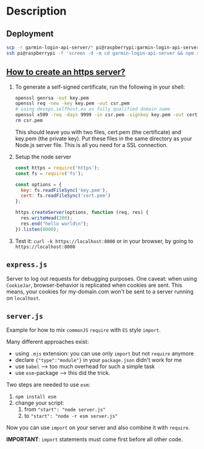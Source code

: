 # Description

## Deployment

```bash
scp -r garmin-login-api-server/* pi@raspberrypi:garmin-login-api-server
ssh pi@raspberrypi -f 'screen -d -m cd garmin-login-api-server && npm run start'
```

## [How to create an https server?](https://nodejs.org/en/knowledge/HTTP/servers/how-to-create-a-HTTPS-server/)

1. To generate a self-signed certificate, run the following in your shell:

    ```bash
    openssl genrsa -out key.pem
    openssl req -new -key key.pem -out csr.pem
    # using devops.selfhost.eu as fully qualified domain name
    openssl x509 -req -days 9999 -in csr.pem -signkey key.pem -out cert.pem
    rm csr.pem
    ```

    This should leave you with two files, cert.pem (the certificate) and key.pem (the private key). Put these files in the same directory as your Node.js server file. This is all you need for a SSL connection.

2. Setup the node server

    ```js
    const https = require('https');
    const fs = require('fs');

    const options = {
      key: fs.readFileSync('key.pem'),
      cert: fs.readFileSync('cert.pem')
    };

    https.createServer(options, function (req, res) {
      res.writeHead(200);
      res.end("hello world\n");
    }).listen(8000);
    ```

3. Test it: `curl -k https://localhost:8000` or in your browser, by going to `https://localhost:8000`

## `express.js`

Server to log out requests for debugging purposes. One caveat: when using `CookieJar`, browser-behavior is replicated when cookies are sent. This means, your cookies for my-domain.com won't be sent to a server running on `localhost`.

## `server.js`

Example for how to mix `commonJS` `require` with `ES` style `import`.

Many different approaches exist:

- using `.mjs` extension: you can use only `import` but not `require` anymore
- declare `{"type":"module"}` in your `package.json` didn't work for me
- use `babel` --> too much overhead for such a simple task
- use `esm`-package --> this did the trick.

Two steps are needed to use `esm`:

1. `npm install esm`
2. change your script:
   1. from `"start": "node server.js"`
   2. to `"start": "node -r esm server.js"`

Now you can use `import` on your server and also combine it with `require`.

**IMPORTANT**: `import` statements must come first before all other code.
